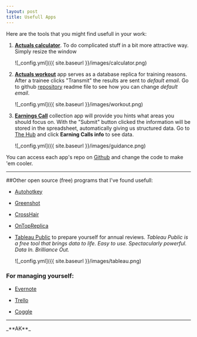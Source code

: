 ```yaml
---
layout: post
title: Usefull Apps
---
```


Here are the tools that you might find usefull in your work:

1. **[Actuals calculator](http://estimates.github.io/calculator/)**. To do complicated stuff in a bit more attractive way. Simply resize the window
  
    ![_config.yml]({{ site.baseurl }}/images/calculator.png)

2. **[Actuals workout](http://estimates.github.io/workout/)** app serves as a database replica for training reasons. After a trainee clicks "Transmit" the results are sent to _default email_. Go to github [repository](https://github.com/Estimates/workout) readme file to see how you can change _default email_.
  
    ![_config.yml]({{ site.baseurl }}/images/workout.png)

3. **[Earnings Call](http://estimates.github.io/guidance/)** collection app will provide you hints what areas you should focus on. With the "Submit" button clicked the information will be stored in the spreadsheet, automatically giving us structured data.
Go to [The Hub](https://thehub.thomsonreuters.com/groups/ica-estimates-gdynia) and click **Earning Calls info** to see data.
  
    ![_config.yml]({{ site.baseurl }}/images/guidance.png)


You can access each app's repo on [Github](https://github.com/Estimates) and change the code to make 'em cooler.

<hr>

##Other open source (free) programs that I've found usefull:

* [Autohotkey](http://www.autohotkey.com/)

* [Greenshot](http://getgreenshot.org/)

* [CrossHair](http://crosshair.software.informer.com/)

* [OnTopReplica](https://ontopreplica.codeplex.com/)

* [Tableau Public](http://www.tableausoftware.com/public/) to prepare yourself for annual reviews. _Tableau Public is a free tool that brings data to life. Easy to use. Spectacularly powerful. Data In. Brilliance Out._
  
    ![_config.yml]({{ site.baseurl }}/images/tableau.png)



### **For managing yourself:**

* [Evernote](https://www.evernote.com/)

* [Trello](https://trello.com/)

* [Coggle](https://coggle.it/)


<hr>
_**AK**_